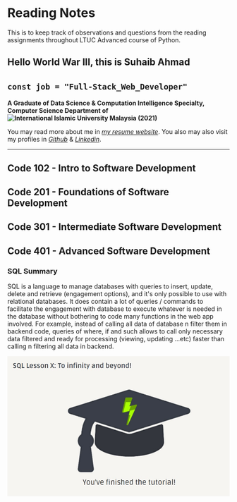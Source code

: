 # Reading Notes

This is to keep track of observations and questions from the reading assignments throughout LTUC Advanced course of Python.

## Hello World War III, this is Suhaib Ahmad

## `const job = "Full-Stack_Web_Developer"`

**A Graduate of Data Science & Computation Intelligence Specialty, Computer Science Department of ![International Islamic University Malaysia (2021)](https://upload.wikimedia.org/wikipedia/commons/f/f7/IIUM_Logo_.svg)**

You may read more about me in *[my resume website](https://suhaib.dev)*. You also may also visit my profiles in *[Github](https://github.com/makkahwi/)* & *[Linkedin](https://www.linkedin.com/in/makkahwi/)*.

---

## Code 102 - Intro to Software Development

## Code 201 - Foundations of Software Development

## Code 301 - Intermediate Software Development

## Code 401 - Advanced Software Development

### SQL Summary

SQL is a language to manage databases with queries to insert, update, delete and retrieve (engagement options), and it's only possible to use with relational databases. It does contain a lot of queries / commands to facilitate the engagement with database to execute whatever is needed in the database without bothering to code many functions in the web app involved. For example, instead of calling all data of database n filter them in backend code, queries of where, if and such allows to call only necessary data filtered and ready for processing (viewing, updating ...etc) faster than calling n filtering all data in backend.

![SQL All Lessons Completions Screenshot](/sql.jpg)
